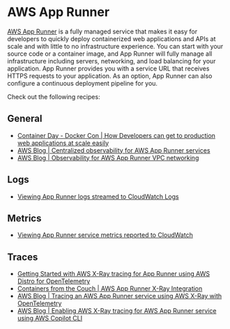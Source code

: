 # AWS App Runner

[AWS App Runner][apprunner-main] is a fully managed service that makes it easy for developers to quickly deploy containerized web applications and APIs at scale and with little to no infrastructure experience. 
You can start with your source code or a container image, and App Runner will fully manage all infrastructure including servers, networking, and load balancing for your application. 
App Runner provides you with a service URL that receives HTTPS requests to your application. As an option, App Runner can also configure a continuous deployment pipeline for you.



Check out the following recipes:

## General
- [Container Day - Docker Con | How Developers can get to production web applications at scale easily](https://www.youtube.com/watch?v=Iyp9Ugk9oRs)
- [AWS Blog | Centralized observability for AWS App Runner services](https://aws.amazon.com/blogs/containers/centralized-observability-for-aws-app-runner-services/)
- [AWS Blog | Observability for AWS App Runner VPC networking](https://aws.amazon.com/blogs/containers/observability-for-aws-app-runner-vpc-networking/)


## Logs

- [Viewing App Runner logs streamed to CloudWatch Logs][apprunner-cwl]

## Metrics

- [Viewing App Runner service metrics reported to CloudWatch](apprunner-cwm)


## Traces
- [Getting Started with AWS X-Ray tracing for App Runner using AWS Distro for OpenTelemetry](https://aws-otel.github.io/docs/getting-started/apprunner)
- [Containers from the Couch | AWS App Runner X-Ray Integration](https://youtu.be/cVr8N7enCMM)
- [AWS Blog | Tracing an AWS App Runner service using AWS X-Ray with OpenTelemetry](https://aws.amazon.com/blogs/containers/tracing-an-aws-app-runner-service-using-aws-x-ray-with-opentelemetry/)
- [AWS Blog | Enabling AWS X-Ray tracing for AWS App Runner service using AWS Copilot CLI](https://aws.amazon.com/blogs/containers/enabling-aws-x-ray-tracing-for-aws-app-runner-service-using-aws-copilot-cli/)

[apprunner-main]: https://aws.amazon.com/apprunner/
[aes-ws]: https://bookstore.aesworkshops.com/
[apprunner-cwl]: https://docs.aws.amazon.com/apprunner/latest/dg/monitor-cwl.html
[apprunner-cwm]: https://docs.aws.amazon.com/apprunner/latest/dg/monitor-cw.html
